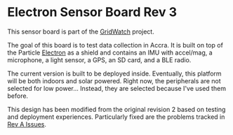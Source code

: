 # Electron Sensor Board Rev 3
This sensor board is part of the [GridWatch](http://grid.watch) project.

The goal of this board is to test data collection in Accra. It is built on
top of the Particle [Electron](https://docs.particle.io/datasheets/electron-(cellular)/electron-datasheet/)
as a shield and contains an IMU with accel/mag, a microphone, a light sensor, a
GPS, an SD card, and a BLE radio.

The current version is built to be deployed inside. Eventually, this platform
will be both indoors and solar powered. Right now, the peripherals are not
selected for low power... Instead, they are selected because I've used them
before.

This design has been modified from the original revision 2 based on testing and
deployment experiences. Particularly fixed are the problems tracked in
[Rev A Issues](https://github.com/lab11/PlugWatch/issues/2).

